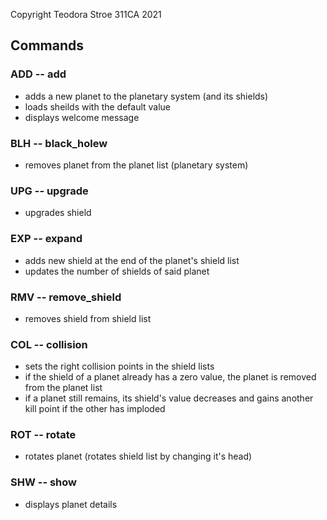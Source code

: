 Copyright Teodora Stroe 311CA 2021

## Commands

### ADD -- add

- adds a new planet to the planetary system (and its shields)
- loads sheilds with the default value
- displays welcome message

### BLH -- black_holew

- removes planet from the planet list (planetary system)

### UPG -- upgrade

- upgrades shield

### EXP -- expand

- adds new shield at the end of the planet's shield list
- updates the number of shields of said planet

### RMV -- remove_shield

- removes shield from shield list

### COL -- collision

- sets the right collision points in the shield lists
- if the shield of a planet already has a zero value, the planet is removed from the planet list
- if a planet still remains, its shield's value decreases and gains another kill point if the other has imploded

### ROT -- rotate

- rotates planet (rotates shield list by changing it's head)

### SHW -- show

- displays planet details
